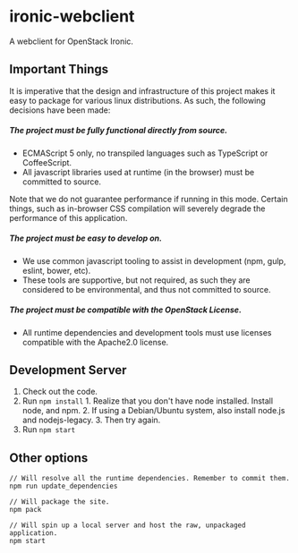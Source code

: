 # ironic-webclient
A webclient for OpenStack Ironic.


## Important Things

It is imperative that the design and infrastructure of this project makes it
easy to package for various linux distributions. As such, the following
decisions have been made:


##### The project must be fully functional directly from source. 

  * ECMAScript 5 only, no transpiled languages such as TypeScript or
    CoffeeScript.
  * All javascript libraries used at runtime (in the browser) must be committed
    to source.

Note that we do not guarantee performance if running in this mode. Certain
things, such as in-browser CSS compilation will severely degrade the
performance of this application.


##### The project must be easy to develop on.
  * We use common javascript tooling to assist in development (npm, gulp,
    eslint, bower, etc).
  * These tools are supportive, but not required, as such they are considered to
    be environmental, and thus not committed to source.


##### The project must be compatible with the OpenStack License.
  * All runtime dependencies and development tools must use licenses compatible
    with the Apache2.0 license.


## Development Server

  1. Check out the code.
  2. Run `npm install`
    1. Realize that you don't have node installed. Install node, and npm.
    2. If using a Debian/Ubuntu system, also install node.js and nodejs-legacy.
    3. Then try again.
  3. Run `npm start`


## Other options

    // Will resolve all the runtime dependencies. Remember to commit them.
    npm run update_dependencies
    
    // Will package the site.
    npm pack
    
    // Will spin up a local server and host the raw, unpackaged application.
    npm start

